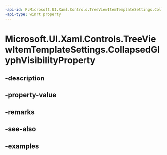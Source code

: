 ```yaml
---
-api-id: P:Microsoft.UI.Xaml.Controls.TreeViewItemTemplateSettings.CollapsedGlyphVisibilityProperty
-api-type: winrt property
---
```


<!-- Property syntax.
public DependencyProperty CollapsedGlyphVisibilityProperty { get; }
-->

# Microsoft.UI.Xaml.Controls.TreeViewItemTemplateSettings.CollapsedGlyphVisibilityProperty

## -description

## -property-value

## -remarks

## -see-also

## -examples

